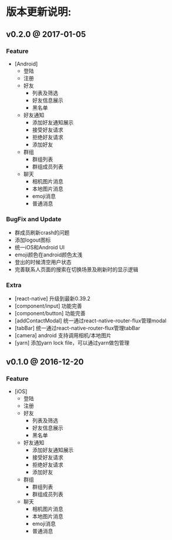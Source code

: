 
# 版本更新说明:

## v0.2.0 @ 2017-01-05

### Feature

* [Android]
	- 登陆
	- 注册
	- 好友
		- 列表及筛选
		- 好友信息展示
	  	- 黑名单
  	- 好友通知
	  	- 添加好友通知展示
	  	- 接受好友请求
	  	- 拒绝好友请求
		- 添加好友
	- 群组
		- 群组列表
		- 群组成员列表
	- 聊天
		- 相机图片消息
		- 本地图片消息
		- emoji消息
		- 普通消息
		
### BugFix and Update

* 群成员刷新crash的问题
* 添加logout图标
* 统一iOS和Android UI
* emoji颜色在android颜色太浅
* 登出的时候清空用户状态
* 完善联系人页面的搜索在切换场景及刷新时的显示逻辑

### Extra

* [react-native] 升级到最新0.39.2
* [component/input] 功能完善
* [component/button] 功能完善
* [addContactModal] 统一通过react-native-router-flux管理modal
* [tabBar] 统一通过react-native-router-flux管理tabBar
* [camera] android 支持调用相机/本地图片
* [yarn] 添加yarn lock file，可以通过yarn做包管理

## v0.1.0 @ 2016-12-20

### Feature

* [iOS]
	- 登陆
	- 注册
	- 好友
		- 列表及筛选
		- 好友信息展示
	  	- 黑名单
  	- 好友通知
	  	- 添加好友通知展示
	  	- 接受好友请求
	  	- 拒绝好友请求
		- 添加好友
	- 群组
		- 群组列表
		- 群组成员列表
	- 聊天
		- 相机图片消息
		- 本地图片消息
		- emoji消息
		- 普通消息
		
